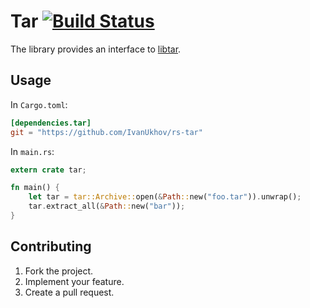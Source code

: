 # Tar [![Build Status][travis-svg]][travis-url]

The library provides an interface to [libtar][1].

## Usage

In `Cargo.toml`:

```toml
[dependencies.tar]
git = "https://github.com/IvanUkhov/rs-tar"
```

In `main.rs`:

```rust
extern crate tar;

fn main() {
    let tar = tar::Archive::open(&Path::new("foo.tar")).unwrap();
    tar.extract_all(&Path::new("bar"));
}
```

## Contributing

1. Fork the project.
2. Implement your feature.
3. Create a pull request.

[1]: http://www.feep.net/libtar/

[travis-svg]: https://travis-ci.org/IvanUkhov/rs-tar.svg?branch=master
[travis-url]: https://travis-ci.org/IvanUkhov/rs-tar
